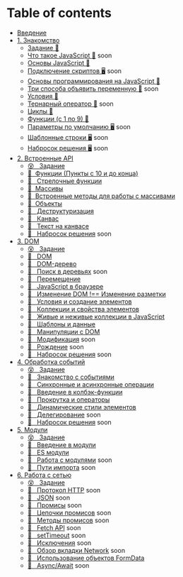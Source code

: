# Table of contents

* [Введение](README.md)
* [1. Знакомство](01/README.md)
  * [Задание &#129327;](01/task.md)
  * [Что такое JavaScript &#128215;]() soon
  * [Основы JavaScript &#128170;](https://htmlacademy.ru/courses/343)
  * [Подключение скриптов &#128421;]() soon
  * [Основы программирования на JavaScript &#128170;](https://htmlacademy.ru/courses/207)
  * [Три способа объявить переменную &#128215;]() soon
  * [Условия &#128170;](https://htmlacademy.ru/courses/209)
  * [Тернарный оператор &#128215;]() soon
  * [Циклы &#128170;](https://htmlacademy.ru/courses/211)
  * [Функции (c 1 по 9) &#128170;](https://htmlacademy.ru/courses/215)
  * [Параметры по умолчанию &#128421;]() soon
  * [Шаблонные строки &#128421;]() soon
  * [Набросок решения &#128421;]() soon
* [2. Встроенные API](02/README.md)
  * [😵 &#160; Задание](02/task.md) 
  * [&#128170;&#160; Функции (Пункты с 10 и до конца)](https://htmlacademy.ru/courses/215) 
  * [🎥 &#160; Стрелочные функции](https://youtu.be/C0Mx2yPysLI)
  * [&#128170;&#160; Массивы](https://htmlacademy.ru/courses/213) 
  * [&#128215;&#160; Встроенные методы для работы с массивами](02/arrays-methods.md) 
  * [&#128170;&#160; Объекты](https://htmlacademy.ru/courses/217) 
  * [🎥 &#160; Деструктуризация](https://youtu.be/tGV7QSCPlDI)
  * [🎥 &#160; Канвас](02/canvas.md)
  * [🎥 &#160; Текст на канвасе](02/canvas-text.md)
  * [🎥 &#160; Набросок решения]() soon
* [3. DOM](03/README.md)
  * [😵 &#160; Задание](03/task.md) 
  * [📗 &#160; DOM](03/dom.md)
  * [📗 &#160; DOM-дерево](03/dom-tree.md)
  * [📗 &#160; Поиск в деревьях]() soon
  * [🎥 &#160; Перемещение](03/moving.md)
  * [💪 &#160; JavaScript в браузере ](https://htmlacademy.ru/courses/219)
  * [🎥 &#160; Изменение DOM !== Изменение разметки](03/changes-dom.md)
  * [💪 &#160; Условия и создание элементов ](https://htmlacademy.ru/courses/347)
  * [💪 &#160; Коллекции и свойства элементов ](https://htmlacademy.ru/courses/349)
  * [📗 &#160; Живые и неживые коллекции в JavaScript](03/live-non-live-collections.md)
  * [📗 &#160; Шаблоны и данные](03/templates-and-data.md)
  * [💪 &#160; Манипуляции с DOM](https://htmlacademy.ru/courses/303)
  * [🎥 &#160; Модификация]() soon
  * [🎥 &#160; Рождение]() soon
  * [🎥 &#160; Набросок решения]() soon
* [4. Обработка событий](04/README.md)
  * [😵 &#160; Задание](04/task.md) 
  * [💪 &#160; Знакомство с событиями](https://htmlacademy.ru/courses/273)
  * [📗 &#160; Синхронные и асинхронные операции](04/sync-async.md)
  * [📗 &#160; Введение в колбэк-функции](04/callback.md)
  * [💪 &#160; Прокрутка и операторы ](https://htmlacademy.ru/courses/351)
  * [💪 &#160; Динамические стили элементов ](https://htmlacademy.ru/courses/353)
  * [🎥 &#160; Делегирование]() soon
  * [🎥 &#160; Набросок решения]() soon
* [5. Модули](05/README.md)
  * [😵 &#160; Задание](05/task.md)
  * [📗 &#160; Введение в модули](05/intro.md)
  * [📗 &#160; ES модули](05/export-import.md)
  * [🎥 &#160; Работа с модулями]() soon
  * [📗 &#160; Пути импорта]() soon
* [6. Работа с сетью](06/README.md)
  * [😵 &#160; Задание](06/task.md)
  * [📗 &#160; Протокол HTTP]() soon
  * [📗 &#160; JSON]() soon
  * [📗 &#160; Промисы]() soon
  * [📗 &#160; Цепочки промисов]() soon
  * [📗 &#160; Методы промисов]() soon
  * [📗 &#160; Fetch API]() soon
  * [🎥 &#160; setTimeout]() soon
  * [🎥 &#160; Исключения]() soon
  * [🎥 &#160; Обзор вкладки Network]() soon
  * [📗 &#160; Использование объектов FormData](https://up.htmlacademy.ru/javascript/22/module/7/item/14)
  * [📗 &#160; Async/Await]() soon
